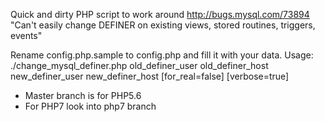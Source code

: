 Quick and dirty PHP script to work around http://bugs.mysql.com/73894
"Can't easily change DEFINER on existing views, stored routines, triggers, events"

Rename config.php.sample to config.php and fill it with your data.
Usage: ./change_mysql_definer.php old_definer_user old_definer_host new_definer_user new_definer_host [for_real=false] [verbose=true]

* Master branch is for PHP5.6
* For PHP7 look into php7 branch
